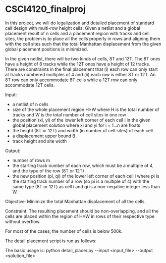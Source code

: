 # CSCI4120_finalproj

In this project, we will do legalization and detailed placement of standard cell design with multi-row
height cells. Given a netlist and a global placement result of n cells and a placement region with
tracks and cell sites, the problem is to place all the cells properly in rows and aligning them with the
cell sites such that the total Manhattan displacement from the given global placement positions is
minimized.

In the given netlist, there will be two kinds of cells, 8T and 12T. The 8T ones have a height of 8
tracks while the 12T ones have a height of 12 tracks. There are constraints in the final placement
that (i) each row can only start at tracks numbered multiples of 4 and (ii) each row is either 8T or
12T. An 8T row can only accommodate 8T cells while a 12T row can only accommodate 12T cells.

Input:
- a netlist of n cells
- size of the whole placement region H×W where H is the total number of tracks and W is the
total number of cell sites in one row
- the position (xi, yi) of the lower left corner of each cell i in the given global placement
solution where xi and yi for i = 1…n are floats
- the height (8T or 12T) and width (in number of cell sites) of each cell
- a displacement upper bound B
- track height and site width

Output:
- number of rows m
- the starting track number of each row, which must be a multiple of 4, and the type of the
row (8T or 12T)
- the new position (pi, qi) of the lower left corner of each cell i where pi is the starting track
number of a row (so pi is a multiple of 4) with the same type (8T or 12T) as cell i and qi is a
non-negative integer less than W.

Objective: Minimize the total Manhattan displacement of all the cells.

Constraint:
The resulting placement should be non-overlapping, and all the cells are placed within the
region of H×W in rows of their respective type without overflow.

For most of the cases, the number of cells is below 500k.


The detail placement script is run as follows:

The basic usage is:
    python detail_placer.py --input <input_file> --output <solution_file>
